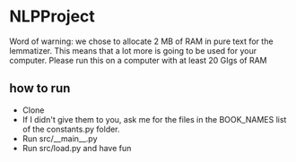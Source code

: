 # NLPProject
Word of warning: we chose to allocate 2 MB of RAM in pure text for the lemmatizer. This means that a lot more is 
going to be used for your computer. Please run this on a computer with at least 20 GIgs of RAM

## how to run

- Clone
- If I didn't give them to you, ask me for the files in the BOOK_NAMES list of the constants.py folder.
- Run src/__main\__.py
- Run src/load.py and have fun